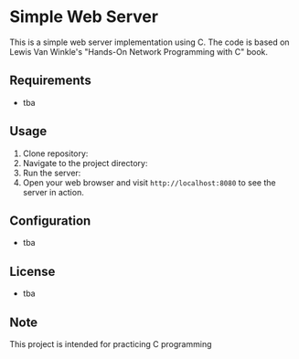 # Simple Web Server 
This is a simple web server implementation using C.
The code  is based on Lewis Van Winkle's "Hands-On Network Programming with C" book.

## Requirements
- tba

## Usage
1. Clone repository:
2. Navigate to the project directory:
3. Run the server:
4. Open your web browser and visit `http://localhost:8080` to see the server in action.

## Configuration
- tba

## License
- tba

## Note
This project is intended for practicing C programming

